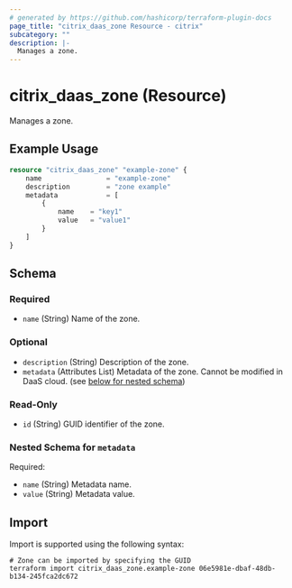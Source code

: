 ```yaml
---
# generated by https://github.com/hashicorp/terraform-plugin-docs
page_title: "citrix_daas_zone Resource - citrix"
subcategory: ""
description: |-
  Manages a zone.
---
```


# citrix_daas_zone (Resource)

Manages a zone.

## Example Usage

```terraform
resource "citrix_daas_zone" "example-zone" {
    name                = "example-zone"
    description         = "zone example"
    metadata            = [
        {
            name    = "key1"
            value   = "value1"
        }
    ]
}
```

<!-- schema generated by tfplugindocs -->
## Schema

### Required

- `name` (String) Name of the zone.

### Optional

- `description` (String) Description of the zone.
- `metadata` (Attributes List) Metadata of the zone. Cannot be modified in DaaS cloud. (see [below for nested schema](#nestedatt--metadata))

### Read-Only

- `id` (String) GUID identifier of the zone.

<a id="nestedatt--metadata"></a>
### Nested Schema for `metadata`

Required:

- `name` (String) Metadata name.
- `value` (String) Metadata value.

## Import

Import is supported using the following syntax:

```shell
# Zone can be imported by specifying the GUID
terraform import citrix_daas_zone.example-zone 06e5981e-dbaf-48db-b134-245fca2dc672
```

